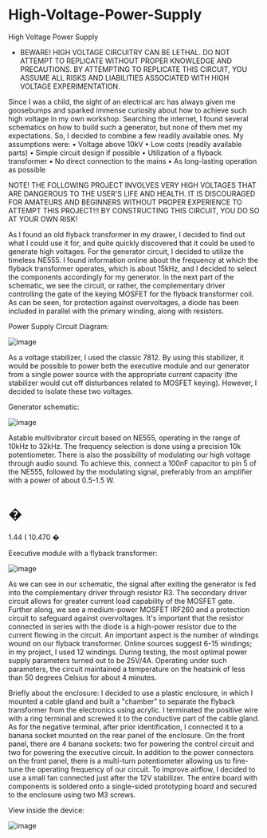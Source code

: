 # High-Voltage-Power-Supply
High Voltage Power Supply
- BEWARE! HIGH VOLTAGE CIRCUITRY CAN BE LETHAL. DO NOT ATTEMPT TO REPLICATE WITHOUT PROPER KNOWLEDGE AND PRECAUTIONS. BY ATTEMPTING TO REPLICATE THIS CIRCUIT, YOU ASSUME ALL RISKS AND LIABILITIES ASSOCIATED WITH HIGH VOLTAGE EXPERIMENTATION.

Since I was a child, the sight of an electrical arc has always given me goosebumps and sparked immense curiosity about how to achieve such high voltage in my own workshop. Searching the internet, I found several schematics on how to build such a generator, but none of them met my expectations. So, I decided to combine a few readily available ones. My assumptions were:
• Voltage above 10kV
• Low costs (readily available parts)
• Simple circuit design if possible
• Utilization of a flyback transformer
• No direct connection to the mains
• As long-lasting operation as possible

NOTE! THE FOLLOWING PROJECT INVOLVES VERY HIGH VOLTAGES THAT ARE DANGEROUS TO THE USER'S LIFE AND HEALTH. IT IS DISCOURAGED FOR AMATEURS AND BEGINNERS WITHOUT PROPER EXPERIENCE TO ATTEMPT THIS PROJECT!!! BY CONSTRUCTING THIS CIRCUIT, YOU DO SO AT YOUR OWN RISK!

As I found an old flyback transformer in my drawer, I decided to find out what I could use it for, and quite quickly discovered that it could be used to generate high voltages. For the generator circuit, I decided to utilize the timeless NE555. I found information online about the frequency at which the flyback transformer operates, which is about 15kHz, and I decided to select the components accordingly for my generator. In the next part of the schematic, we see the circuit, or rather, the complementary driver controlling the gate of the keying MOSFET for the flyback transformer coil. As can be seen, for protection against overvoltages, a diode has been included in parallel with the primary winding, along with resistors.

Power Supply Circuit Diagram:

![image](https://github.com/Wneq1/High-Voltage-Power-Supply/assets/127328405/53c26956-a04a-405a-9484-5daf3c6c9708)

As a voltage stabilizer, I used the classic 7812. By using this stabilizer, it would be possible to power both the executive module and our generator from a single power source with the appropriate current capacity (the stabilizer would cut off disturbances related to MOSFET keying). However, I decided to isolate these two voltages.

Generator schematic:

![image](https://github.com/Wneq1/High-Voltage-Power-Supply/assets/127328405/a16f5863-6202-4186-8eb0-0acf827b7141)


Astable multivibrator circuit based on NE555, operating in the range of 10kHz to 32kHz. The frequency selection is done using a precision 10k potentiometer. There is also the possibility of modulating our high voltage through audio sound. To achieve this, connect a 100nF capacitor to pin 5 of the NE555, followed by the modulating signal, preferably from an amplifier with a power of about 0.5-1.5 W.

�
=
1.44
(
10.470
�


Executive module with a flyback transformer:

![image](https://github.com/Wneq1/High-Voltage-Power-Supply/assets/127328405/472ee2cd-0796-414f-920f-e39cdb869145)


As we can see in our schematic, the signal after exiting the generator is fed into the complementary driver through resistor R3. The secondary driver circuit allows for greater current load capability of the MOSFET gate. Further along, we see a medium-power MOSFET IRF260 and a protection circuit to safeguard against overvoltages. It's important that the resistor connected in series with the diode is a high-power resistor due to the current flowing in the circuit. An important aspect is the number of windings wound on our flyback transformer. Online sources suggest 6-15 windings; in my project, I used 12 windings. During testing, the most optimal power supply parameters turned out to be 25V/4A. Operating under such parameters, the circuit maintained a temperature on the heatsink of less than 50 degrees Celsius for about 4 minutes.

Briefly about the enclosure:
I decided to use a plastic enclosure, in which I mounted a cable gland and built a "chamber" to separate the flyback transformer from the electronics using acrylic. I terminated the positive wire with a ring terminal and screwed it to the conductive part of the cable gland. As for the negative terminal, after prior identification, I connected it to a banana socket mounted on the rear panel of the enclosure. On the front panel, there are 4 banana sockets: two for powering the control circuit and two for powering the executive circuit. In addition to the power connectors on the front panel, there is a multi-turn potentiometer allowing us to fine-tune the operating frequency of our circuit. To improve airflow, I decided to use a small fan connected just after the 12V stabilizer. The entire board with components is soldered onto a single-sided prototyping board and secured to the enclosure using two M3 screws.

View inside the device:

![image](https://github.com/Wneq1/High-Voltage-Power-Supply/assets/127328405/96d44486-1712-4e99-8bca-53a78b7c13d4)
